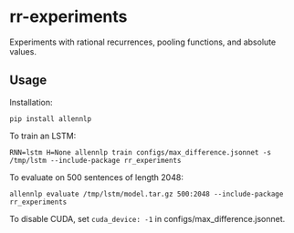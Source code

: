 # rr-experiments
Experiments with rational recurrences, pooling functions, and absolute values.

## Usage

Installation:

```shell
pip install allennlp
```

To train an LSTM:

```shell
RNN=lstm H=None allennlp train configs/max_difference.jsonnet -s /tmp/lstm --include-package rr_experiments
```

To evaluate on 500 sentences of length 2048:

```shell
allennlp evaluate /tmp/lstm/model.tar.gz 500:2048 --include-package rr_experiments
```

To disable CUDA, set `cuda_device: -1` in configs/max_difference.jsonnet.